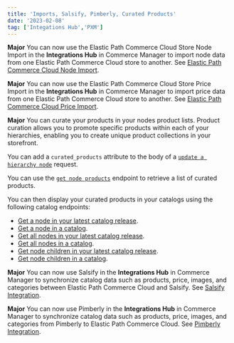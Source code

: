 ```yaml
---
title: 'Imports, Salsify, Pimberly, Curated Products'
date: '2023-02-08'
tag: ['Integations Hub','PXM']
---
```

**Major**
You can now use the Elastic Path Commerce Cloud Store Node Import in the **Integrations Hub** in Commerce Manager to import node data from one Elastic Path Commerce Cloud store to another. See [Elastic Path Commerce Cloud Node Import](https://elasticpath.dev/docs/integration-hub/store-management/node-import).

**Major**
You can now use the Elastic Path Commerce Cloud Store Price Import in the **Integrations Hub** in Commerce Manager to import price data from one Elastic Path Commerce Cloud store to another. See [Elastic Path Commerce Cloud Price Import](https://elasticpath.dev/docs/integration-hub/store-management/price-import).

**Major**
You can curate your products in your nodes product lists. Product curation allows you to promote specific products within each of your hierarchies, enabling you to create unique product collections in your storefront.

  You can add a `curated_products` attribute to the body of a [`update a hierarchy node`](/docs/pxm/hierarchies/nodes-api/update-a-hierarchy-node) request.

  You can use the [`get node products`](/docs/pxm/hierarchies/node-relationships-api/get-node-products) endpoint to retrieve a list of curated products.

  You can then display your curated products in your catalogs using the following catalog endpoints:

  - [Get a node in your latest catalog release](/docs/pxm/catalogs/catalog-latest-release/get-a-node-in-a-release).
  - [Get a node in a catalog](/docs/pxm/catalogs/shopper-catalog/get-a-node).
  - [Get all nodes in your latest catalog release](/docs/pxm/catalogs/catalog-latest-release/get-all-nodes-in-a-release).
  - [Get all nodes in a catalog](/docs/pxm/catalogs/shopper-catalog/get-all-nodes).
  - [Get node children in your latest catalog release](/docs/pxm/catalogs/catalog-latest-release/get-node-children-in-a-release).
  - [Get node children in a catalog](/docs/pxm/catalogs/shopper-catalog/get-node-children).

**Major**
You can now use Salsify in the **Integrations Hub** in Commerce Manager to synchronize catalog data such as products, price, images, and categories between Elastic Path Commerce Cloud and Salsify. See [Salsify Integration](/docs/composer/integration-hub/product-information/salsify).

**Major**
You can now use Pimberly in the **Integrations Hub** in Commerce Manager to synchronize catalog data such as products, price, images, and categories from Pimberly to Elastic Path Commerce Cloud. See [Pimberly Integration](/docs/composer/integration-hub/product-information/pimberly).
